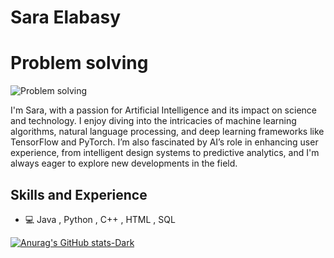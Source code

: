 # Sara Elabasy
# Problem solving
![Problem solving](https://arturssmirnovs.github.io/github-profile-readme-generator/images/banner.png)

I'm Sara, with a passion for Artificial Intelligence and its impact on science and technology. I enjoy diving into the intricacies of machine learning algorithms, natural language processing, and deep learning frameworks like TensorFlow and PyTorch. I’m also fascinated by AI’s role in enhancing user experience, from intelligent design systems to predictive analytics, and I'm always eager to explore new developments in the field.

## Skills and Experience
* 💻 Java , Python , C++ , HTML , SQL

[![Anurag's GitHub stats-Dark](https://github-readme-stats.vercel.app/api?username=sara&show_icons=true&theme=dark#gh-dark-mode-only)](https://github.com/anuraghazra/github-readme-stats#gh-dark-mode-only)
